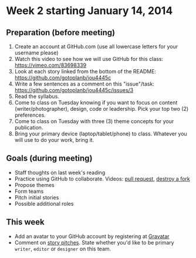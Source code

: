 # Week 2 starting January 14, 2014

## Preparation (before meeting)

1. Create an account at GitHub.com (use all lowercase letters for your username please)
2. Watch this video to see how we will use GitHub for this class: https://vimeo.com/83698339
3. Look at each story linked from the bottom of the README: https://github.com/gotoplanb/jou4445c
4. Write a few sentences as a comment on this "issue"/task: https://github.com/gotoplanb/jou4445c/issues/3
5. Read the syllabus.
6. Come to class on Tuesday knowing if you want to focus on content (writer/photographer), design, code or leadership. Pick your top two (2) preferences.
7. Come to class on Tuesday with three (3) theme concepts for your publication.
8. Bring your primary device (laptop/tablet/phone) to class. Whatever you will use to do your work, bring it.

## Goals (during meeting)

- Staff thoughts on last week's reading
- Practice using GitHub to collaborate. Videos: [pull request](https://vimeo.com/84169272), [destroy a fork](https://vimeo.com/84169291)
- Propose themes
- Form teams
- Pitch initial stories
- Possible additional roles

## This week

- Add an avatar to your GitHub account by registering at [Gravatar](http://en.gravatar.com/)
- Comment on [story pitches](https://github.com/gotoplanb/jou4445c/issues?milestone=1&state=open). State whether you'd like to be primary `writer`, `editor` or `designer` on this team.